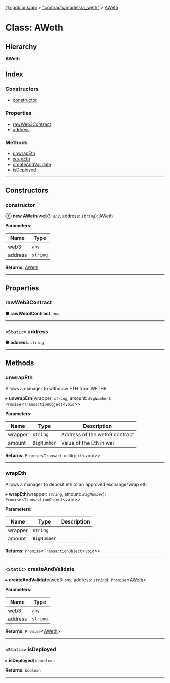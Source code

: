 [@rigoblock/api](../README.md) > ["contracts/models/a_weth"](../modules/_contracts_models_a_weth_.md) > [AWeth](../classes/_contracts_models_a_weth_.aweth.md)

# Class: AWeth

## Hierarchy

**AWeth**

## Index

### Constructors

* [constructor](_contracts_models_a_weth_.aweth.md#constructor)

### Properties

* [rawWeb3Contract](_contracts_models_a_weth_.aweth.md#rawweb3contract)
* [address](_contracts_models_a_weth_.aweth.md#address)

### Methods

* [unwrapEth](_contracts_models_a_weth_.aweth.md#unwrapeth)
* [wrapEth](_contracts_models_a_weth_.aweth.md#wrapeth)
* [createAndValidate](_contracts_models_a_weth_.aweth.md#createandvalidate)
* [isDeployed](_contracts_models_a_weth_.aweth.md#isdeployed)

---

## Constructors

<a id="constructor"></a>

###  constructor

⊕ **new AWeth**(web3: *`any`*, address: *`string`*): [AWeth](_contracts_models_a_weth_.aweth.md)

**Parameters:**

| Name | Type |
| ------ | ------ |
| web3 | `any` |
| address | `string` |

**Returns:** [AWeth](_contracts_models_a_weth_.aweth.md)

___

## Properties

<a id="rawweb3contract"></a>

###  rawWeb3Contract

**● rawWeb3Contract**: *`any`*

___
<a id="address"></a>

### `<Static>` address

**● address**: *`string`*

___

## Methods

<a id="unwrapeth"></a>

###  unwrapEth

Allows a manager to withdraw ETH from WETH9

▸ **unwrapEth**(wrapper: *`string`*, amount: *`BigNumber`*): `Promise`<`TransactionObject`<`void`>>

**Parameters:**

| Name | Type | Description |
| ------ | ------ | ------ |
| wrapper | `string` | Address of the weth9 contract | Address of the target exchange |
| amount | `BigNumber` | Value of the Eth in wei | Value of the Eth in wei |

**Returns:** `Promise`<`TransactionObject`<`void`>>

___
<a id="wrapeth"></a>

###  wrapEth

Allows a manager to deposit eth to an approved exchange/wrap eth

▸ **wrapEth**(wrapper: *`string`*, amount: *`BigNumber`*): `Promise`<`TransactionObject`<`void`>>

**Parameters:**

| Name | Type | Description |
| ------ | ------ | ------ |
| wrapper | `string` |
| amount | `BigNumber` |

**Returns:** `Promise`<`TransactionObject`<`void`>>

___
<a id="createandvalidate"></a>

### `<Static>` createAndValidate

▸ **createAndValidate**(web3: *`any`*, address: *`string`*): `Promise`<[AWeth](_contracts_models_a_weth_.aweth.md)>

**Parameters:**

| Name | Type |
| ------ | ------ |
| web3 | `any` |
| address | `string` |

**Returns:** `Promise`<[AWeth](_contracts_models_a_weth_.aweth.md)>

___
<a id="isdeployed"></a>

### `<Static>` isDeployed

▸ **isDeployed**(): `boolean`

**Returns:** `boolean`

___

